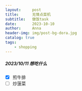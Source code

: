 ```yaml
---
layout:     post
title:      无情点菜机
subtitle:   做饭task
date:       2023-10-10
author:     Anna
header-img: img/post-bg-dora.jpg
catalog: true
tags:
    - shopping
---
```


##### 2023/10/11 想吃什么
- [x] 煎牛排
- [ ] 炒菠菜
